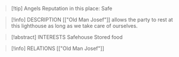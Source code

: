 > [!tip] Angels Reputation in this place: Safe

> [!info] DESCRIPTION
> [["Old Man Josef"]] allows the party to rest at this lighthouse as long as we take care of ourselves. 

> [!abstract] INTERESTS
> Safehouse
> Stored food

> [!info] RELATIONS
> [["Old Man Josef"]]
